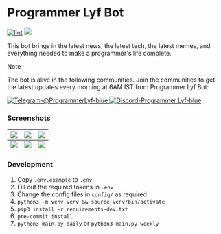 # Programmer Lyf Bot

[![lint](https://github.com/CaptainIRS/programmer-lyf-bot/actions/workflows/lint.yml/badge.svg)](https://github.com/CaptainIRS/programmer-lyf-bot/actions/workflows/lint.yml)
![](https://img.shields.io/github/license/CaptainIRS/programmer-lyf-bot)

This bot brings in the latest news, the latest tech, the latest memes, and everything needed to make a programmer's life complete.

> [!NOTE]
> The bot is alive in the following communities. Join the communities to get the latest updates every morning at 6AM IST from Programmer Lyf Bot:
> 
> [![Telegram-@ProgrammerLyf-blue](https://github.com/CaptainIRS/programmer-lyf-bot/assets/36656347/a5aa0750-6540-4cc8-a0de-b1df5612eea2)
](https://t.me/ProgrammerLyf)
> [![Discord-Programmer Lyf-blue](https://github.com/CaptainIRS/programmer-lyf-bot/assets/36656347/778bbe58-befe-44da-aef9-bd47b4215b9e)
](https://discord.gg/wMr5YBCCmv)

### Screenshots

| ![](https://i.imgur.com/DMg0lTt.png) | ![](https://i.imgur.com/1DPfeVg.png) | ![](https://i.imgur.com/UhZiX92.png) |
| --- | --- | --- |
| ![](https://i.imgur.com/r8hd7nb.png) | ![](https://i.imgur.com/ryFCEWe.png) | ![](https://i.imgur.com/VgYc7O0.png) |

### Development
1. Copy `.env.example` to `.env`
2. Fill out the required tokens in `.env`
3. Change the config files in `config/` as required
4. `python3 -m venv venv && source venv/bin/activate`
5. `pip3 install -r requirements-dev.txt`
6. `pre-commit install`
7. `python3 main.py daily` or `python3 main.py weekly`
